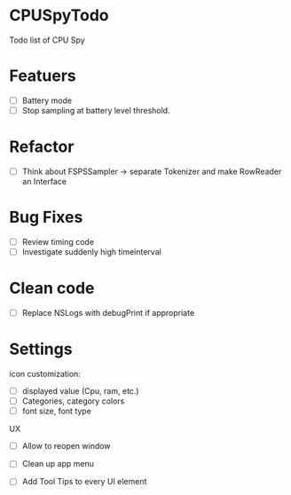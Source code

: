 # CPUSpyTodo
Todo list of CPU Spy

# Featuers
- [ ] Battery mode
- [ ] Stop sampling at battery level threshold.

# Refactor
- [ ] Think about FSPSSampler -> separate Tokenizer and make RowReader an Interface

# Bug Fixes
- [ ] Review timing code
- [ ] Investigate suddenly high timeinterval

# Clean code

- [ ] Replace NSLogs with debugPrint if appropriate

# Settings
icon customization:
- [ ] displayed value (Cpu, ram, etc.)
- [ ] Categories, category colors
- [ ] font size, font type

UX
- [ ] Allow to reopen window
- [ ] Clean up app menu
- [ ] Add Tool Tips to every UI element



